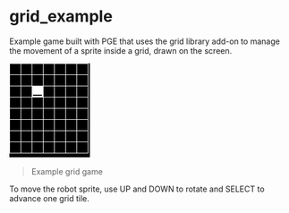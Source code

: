 # grid_example

Example game built with PGE that uses the grid library add-on to manage the
movement of a sprite inside a grid, drawn on the screen.

![gridscreen](screenshots/screenshot1.png)

> Example grid game

To move the robot sprite, use UP and DOWN to rotate and SELECT to advance one
grid tile.